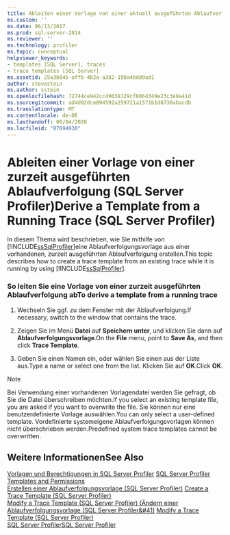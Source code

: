 ```yaml
---
title: Ableiten einer Vorlage von einer aktuell ausgeführten Ablaufverfolgung (SQL Server Profiler) | Microsoft-Dokumentation
ms.custom: ''
ms.date: 06/13/2017
ms.prod: sql-server-2014
ms.reviewer: ''
ms.technology: profiler
ms.topic: conceptual
helpviewer_keywords:
- templates [SQL Server], traces
- trace templates [SQL Server]
ms.assetid: 25a3b845-affb-4b2a-a382-198a4bdd9ad1
author: stevestein
ms.author: sstein
ms.openlocfilehash: 72744ce942cc49038129cf6064349e23c3e9a41d
ms.sourcegitcommit: ad4d92dce894592a259721a1571b1d8736abacdb
ms.translationtype: MT
ms.contentlocale: de-DE
ms.lasthandoff: 08/04/2020
ms.locfileid: "87694930"
---
```

# <a name="derive-a-template-from-a-running-trace-sql-server-profiler"></a><span data-ttu-id="efb0f-102">Ableiten einer Vorlage von einer zurzeit ausgeführten Ablaufverfolgung (SQL Server Profiler)</span><span class="sxs-lookup"><span data-stu-id="efb0f-102">Derive a Template from a Running Trace (SQL Server Profiler)</span></span>
  <span data-ttu-id="efb0f-103">In diesem Thema wird beschrieben, wie Sie mithilfe von [!INCLUDE[ssSqlProfiler](../../includes/sssqlprofiler-md.md)]eine Ablaufverfolgungsvorlage aus einer vorhandenen, zurzeit ausgeführten Ablaufverfolgung erstellen.</span><span class="sxs-lookup"><span data-stu-id="efb0f-103">This topic describes how to create a trace template from an existing trace while it is running by using [!INCLUDE[ssSqlProfiler](../../includes/sssqlprofiler-md.md)].</span></span>  
  
### <a name="to-derive-a-template-from-a-running-trace"></a><span data-ttu-id="efb0f-104">So leiten Sie eine Vorlage von einer zurzeit ausgeführten Ablaufverfolgung ab</span><span class="sxs-lookup"><span data-stu-id="efb0f-104">To derive a template from a running trace</span></span>  
  
1.  <span data-ttu-id="efb0f-105">Wechseln Sie ggf. zu dem Fenster mit der Ablaufverfolgung.</span><span class="sxs-lookup"><span data-stu-id="efb0f-105">If necessary, switch to the window that contains the trace.</span></span>  
  
2.  <span data-ttu-id="efb0f-106">Zeigen Sie im Menü **Datei** auf **Speichern unter**, und klicken Sie dann auf **Ablaufverfolgungsvorlage**.</span><span class="sxs-lookup"><span data-stu-id="efb0f-106">On the **File** menu, point to **Save As**, and then click **Trace Template**.</span></span>  
  
3.  <span data-ttu-id="efb0f-107">Geben Sie einen Namen ein, oder wählen Sie einen aus der Liste aus.</span><span class="sxs-lookup"><span data-stu-id="efb0f-107">Type a name or select one from the list.</span></span> <span data-ttu-id="efb0f-108">Klicken Sie auf **OK**.</span><span class="sxs-lookup"><span data-stu-id="efb0f-108">Click **OK**.</span></span>  
  
> [!NOTE]  
>  <span data-ttu-id="efb0f-109">Bei Verwendung einer vorhandenen Vorlagendatei werden Sie gefragt, ob Sie die Datei überschreiben möchten.</span><span class="sxs-lookup"><span data-stu-id="efb0f-109">If you select an existing template file, you are asked if you want to overwrite the file.</span></span> <span data-ttu-id="efb0f-110">Sie können nur eine benutzerdefinierte Vorlage auswählen.</span><span class="sxs-lookup"><span data-stu-id="efb0f-110">You can only select a user-defined template.</span></span> <span data-ttu-id="efb0f-111">Vordefinierte systemeigene Ablaufverfolgungsvorlagen können nicht überschrieben werden.</span><span class="sxs-lookup"><span data-stu-id="efb0f-111">Predefined system trace templates cannot be overwritten.</span></span>  
  
## <a name="see-also"></a><span data-ttu-id="efb0f-112">Weitere Informationen</span><span class="sxs-lookup"><span data-stu-id="efb0f-112">See Also</span></span>  
 <span data-ttu-id="efb0f-113">[Vorlagen und Berechtigungen in SQL Server Profiler](sql-server-profiler-templates-and-permissions.md) </span><span class="sxs-lookup"><span data-stu-id="efb0f-113">[SQL Server Profiler Templates and Permissions](sql-server-profiler-templates-and-permissions.md) </span></span>  
 <span data-ttu-id="efb0f-114">[Erstellen einer Ablaufverfolgungsvorlage &#40;SQL Server Profiler&#41;](create-a-trace-template-sql-server-profiler.md) </span><span class="sxs-lookup"><span data-stu-id="efb0f-114">[Create a Trace Template &#40;SQL Server Profiler&#41;](create-a-trace-template-sql-server-profiler.md) </span></span>  
 <span data-ttu-id="efb0f-115">[Modify a Trace Template &#40;SQL Server Profiler&#41; (Ändern einer Ablaufverfolgungsvorlage &#40;SQL Server Profiler&#41)](../../database-engine/modify-a-trace-template-sql-server-profiler.md) </span><span class="sxs-lookup"><span data-stu-id="efb0f-115">[Modify a Trace Template &#40;SQL Server Profiler&#41;](../../database-engine/modify-a-trace-template-sql-server-profiler.md) </span></span>  
 [<span data-ttu-id="efb0f-116">SQL Server Profiler</span><span class="sxs-lookup"><span data-stu-id="efb0f-116">SQL Server Profiler</span></span>](sql-server-profiler.md)  
  
  
